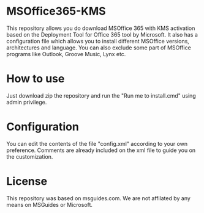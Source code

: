 # MSOffice365-KMS
This repository allows you do download MSOffice 365 with KMS activation based on the Deployment Tool for Office 365 tool by Microsoft.
It also has a configuration file which allows you to install different MSOffice versions, architectures and language. You can also exclude some part of MSOffice programs like Outlook, Groove Music, Lynx etc.

# How to use
Just download zip the repository and run the "Run me to install.cmd" using admin privilege.

# Configuration
You can edit the contents of the file "config.xml" according to your own preference. Comments are already included on the xml file to guide you on the customization.

# License
This repository was based on msguides.com. We are not affilated by any means on MSGuides or Microsoft.
